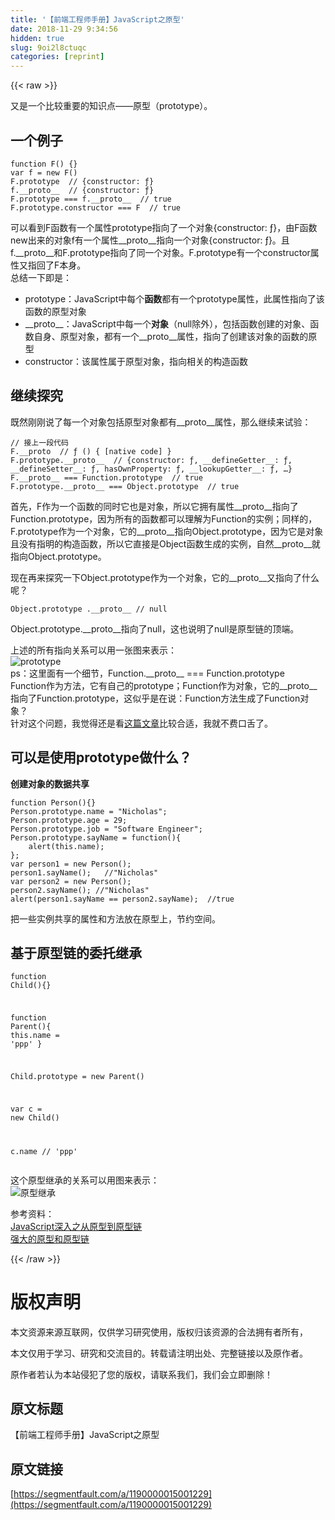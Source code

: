 ```yaml
---
title: '【前端工程师手册】JavaScript之原型' 
date: 2018-11-29 9:34:56
hidden: true
slug: 9oi2l8ctuqc
categories: [reprint]
---
```


{{< raw >}}

                    
<p>又是一个比较重要的知识点——原型（prototype）。</p>
<h2 id="articleHeader0">一个例子</h2>
<div class="widget-codetool" style="display:none;">
      <div class="widget-codetool--inner">
      <span class="selectCode code-tool" data-toggle="tooltip" data-placement="top" title="" data-original-title="全选"></span>
      <span type="button" class="copyCode code-tool" data-toggle="tooltip" data-placement="top" data-clipboard-text="function F() {}
var f = new F()
F.prototype  // {constructor: ƒ}
f.__proto__  // {constructor: ƒ}
F.prototype === f.__proto__  // true
F.prototype.constructor === F  // true" title="" data-original-title="复制"></span>
      <span type="button" class="saveToNote code-tool" data-toggle="tooltip" data-placement="top" title="" data-original-title="放进笔记"></span>
      </div>
      </div><pre class="hljs actionscript"><code><span class="hljs-function"><span class="hljs-keyword">function</span> <span class="hljs-title">F</span><span class="hljs-params">()</span> </span>{}
<span class="hljs-keyword">var</span> f = <span class="hljs-keyword">new</span> F()
F.prototype  <span class="hljs-comment">// {constructor: ƒ}</span>
f.__proto__  <span class="hljs-comment">// {constructor: ƒ}</span>
F.prototype === f.__proto__  <span class="hljs-comment">// true</span>
F.prototype.constructor === F  <span class="hljs-comment">// true</span></code></pre>
<p>可以看到F函数有一个属性prototype指向了一个对象{constructor: ƒ}，由F函数new出来的对象f有一个属性__proto__指向一个对象{constructor: ƒ}。且f.__proto__和F.prototype指向了同一个对象。F.prototype有一个constructor属性又指回了F本身。<br>总结一下即是：</p>
<ul>
<li>prototype：JavaScript中每个<strong>函数</strong>都有一个prototype属性，此属性指向了该函数的原型对象</li>
<li>__proto__：JavaScript中每一个<strong>对象</strong>（null除外），包括函数创建的对象、函数自身、原型对象，都有一个__proto__属性，指向了创建该对象的函数的原型</li>
<li>constructor：该属性属于原型对象，指向相关的构造函数</li>
</ul>
<h2 id="articleHeader1">继续探究</h2>
<p>既然刚刚说了每一个对象包括原型对象都有__proto__属性，那么继续来试验：</p>
<div class="widget-codetool" style="display:none;">
      <div class="widget-codetool--inner">
      <span class="selectCode code-tool" data-toggle="tooltip" data-placement="top" title="" data-original-title="全选"></span>
      <span type="button" class="copyCode code-tool" data-toggle="tooltip" data-placement="top" data-clipboard-text="// 接上一段代码
F.__proto  // ƒ () { [native code] }
F.prototype.__proto__  // {constructor: ƒ, __defineGetter__: ƒ, __defineSetter__: ƒ, hasOwnProperty: ƒ, __lookupGetter__: ƒ,&nbsp;…}
F.__proto__ === Function.prototype  // true
F.prototype.__proto__ === Object.prototype  // true" title="" data-original-title="复制"></span>
      <span type="button" class="saveToNote code-tool" data-toggle="tooltip" data-placement="top" title="" data-original-title="放进笔记"></span>
      </div>
      </div><pre class="hljs sqf"><code><span class="hljs-comment">// 接上一段代码</span>
F.<span class="hljs-variable">__proto</span>  <span class="hljs-comment">// ƒ () { [native code] }</span>
F.prototype.<span class="hljs-variable">__proto__</span>  <span class="hljs-comment">// {constructor: ƒ, __defineGetter__: ƒ, __defineSetter__: ƒ, hasOwnProperty: ƒ, __lookupGetter__: ƒ,&nbsp;…}</span>
F.<span class="hljs-variable">__proto__</span> === Function.prototype  <span class="hljs-comment">// true</span>
F.prototype.<span class="hljs-variable">__proto__</span> === Object.prototype  <span class="hljs-comment">// true</span></code></pre>
<p>首先，F作为一个函数的同时它也是对象，所以它拥有属性__proto__指向了Function.prototype，因为所有的函数都可以理解为Function的实例；同样的，F.prototype作为一个对象，它的__proto__指向Object.prototype，因为它是对象且没有指明的构造函数，所以它直接是Object函数生成的实例，自然__proto__就指向Object.prototype。</p>
<p>现在再来探究一下Object.prototype作为一个对象，它的__proto__又指向了什么呢？</p>
<div class="widget-codetool" style="display:none;">
      <div class="widget-codetool--inner">
      <span class="selectCode code-tool" data-toggle="tooltip" data-placement="top" title="" data-original-title="全选"></span>
      <span type="button" class="copyCode code-tool" data-toggle="tooltip" data-placement="top" data-clipboard-text="Object.prototype .__proto__  // null" title="" data-original-title="复制"></span>
      <span type="button" class="saveToNote code-tool" data-toggle="tooltip" data-placement="top" title="" data-original-title="放进笔记"></span>
      </div>
      </div><pre class="hljs stylus"><code style="word-break: break-word; white-space: initial;">Object<span class="hljs-selector-class">.prototype</span> .__proto__  <span class="hljs-comment">// null</span></code></pre>
<p>Object.prototype.__proto__指向了null，这也说明了null是原型链的顶端。</p>
<p>上述的所有指向关系可以用一张图来表示：<br><span class="img-wrap"><img data-src="/img/bVbaWk2?w=838&amp;h=814" src="https://static.alili.tech/img/bVbaWk2?w=838&amp;h=814" alt="prototype" title="prototype" style="cursor: pointer; display: inline;"></span><br>ps：这里面有一个细节，Function.__proto__ ===  Function.prototype<br>Function作为方法，它有自己的prototype；Function作为对象，它的__proto__指向了Function.prototype，这似乎是在说：Function方法生成了Function对象？<br>针对这个问题，我觉得还是看<a href="https://github.com/jawil/blog/issues/13" rel="nofollow noreferrer" target="_blank">这篇文章</a>比较合适，我就不费口舌了。</p>
<h2 id="articleHeader2">可以是使用prototype做什么？</h2>
<p><strong>创建对象的数据共享</strong></p>
<div class="widget-codetool" style="display:none;">
      <div class="widget-codetool--inner">
      <span class="selectCode code-tool" data-toggle="tooltip" data-placement="top" title="" data-original-title="全选"></span>
      <span type="button" class="copyCode code-tool" data-toggle="tooltip" data-placement="top" data-clipboard-text="function Person(){}
Person.prototype.name = &quot;Nicholas&quot;;
Person.prototype.age = 29;
Person.prototype.job = &quot;Software Engineer&quot;;
Person.prototype.sayName = function(){
    alert(this.name);
};
var person1 = new Person();
person1.sayName();   //&quot;Nicholas&quot;
var person2 = new Person();
person2.sayName(); //&quot;Nicholas&quot;
alert(person1.sayName == person2.sayName);  //true" title="" data-original-title="复制"></span>
      <span type="button" class="saveToNote code-tool" data-toggle="tooltip" data-placement="top" title="" data-original-title="放进笔记"></span>
      </div>
      </div><pre class="hljs actionscript"><code><span class="hljs-function"><span class="hljs-keyword">function</span> <span class="hljs-title">Person</span><span class="hljs-params">()</span></span>{}
Person.prototype.name = <span class="hljs-string">"Nicholas"</span>;
Person.prototype.age = <span class="hljs-number">29</span>;
Person.prototype.job = <span class="hljs-string">"Software Engineer"</span>;
Person.prototype.sayName = <span class="hljs-function"><span class="hljs-keyword">function</span><span class="hljs-params">()</span></span>{
    alert(<span class="hljs-keyword">this</span>.name);
};
<span class="hljs-keyword">var</span> person1 = <span class="hljs-keyword">new</span> Person();
person1.sayName();   <span class="hljs-comment">//"Nicholas"</span>
<span class="hljs-keyword">var</span> person2 = <span class="hljs-keyword">new</span> Person();
person2.sayName(); <span class="hljs-comment">//"Nicholas"</span>
alert(person1.sayName == person2.sayName);  <span class="hljs-comment">//true</span></code></pre>
<p>把一些实例共享的属性和方法放在原型上，节约空间。</p>
<h2 id="articleHeader3">基于原型链的委托继承</h2>
<div class="widget-codetool" style="display:none;">
      <div class="widget-codetool--inner">
      <span class="selectCode code-tool" data-toggle="tooltip" data-placement="top" title="" data-original-title="全选"></span>
      <span type="button" class="copyCode code-tool" data-toggle="tooltip" data-placement="top" data-clipboard-text="function Child(){}

function Parent(){
    this.name = 'ppp'
}

Child.prototype = new Parent()

var c = new Child()

c.name   // 'ppp'" title="" data-original-title="复制"></span>
      <span type="button" class="saveToNote code-tool" data-toggle="tooltip" data-placement="top" title="" data-original-title="放进笔记"></span>
      </div>
      </div><pre class="hljs actionscript"><code><span class="hljs-function"><span class="hljs-keyword">function</span> <span class="hljs-title">Child</span><span class="hljs-params">()</span></span>{}

<span class="hljs-function"><span class="hljs-keyword">function</span> <span class="hljs-title">Parent</span><span class="hljs-params">()</span></span>{
    <span class="hljs-keyword">this</span>.name = <span class="hljs-string">'ppp'</span>
}

Child.prototype = <span class="hljs-keyword">new</span> Parent()

<span class="hljs-keyword">var</span> c = <span class="hljs-keyword">new</span> Child()

c.name   <span class="hljs-comment">// 'ppp'</span></code></pre>
<p>这个原型继承的关系可以用图来表示：<br><span class="img-wrap"><img data-src="/img/bVba6wr?w=626&amp;h=635" src="https://static.alili.tech/img/bVba6wr?w=626&amp;h=635" alt="原型继承" title="原型继承" style="cursor: pointer; display: inline;"></span></p>
<p>参考资料：<br><a href="https://github.com/mqyqingfeng/Blog/issues/2" rel="nofollow noreferrer" target="_blank">JavaScript深入之从原型到原型链</a><br><a href="http://www.cnblogs.com/TomXu/archive/2012/01/05/2305453.html" rel="nofollow noreferrer" target="_blank">强大的原型和原型链</a></p>

                
{{< /raw >}}

# 版权声明
本文资源来源互联网，仅供学习研究使用，版权归该资源的合法拥有者所有，

本文仅用于学习、研究和交流目的。转载请注明出处、完整链接以及原作者。

原作者若认为本站侵犯了您的版权，请联系我们，我们会立即删除！

## 原文标题
【前端工程师手册】JavaScript之原型

## 原文链接
[https://segmentfault.com/a/1190000015001229](https://segmentfault.com/a/1190000015001229)

